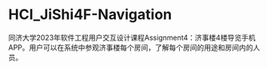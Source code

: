 # HCI_JiShi4F-Navigation
 同济大学2023年软件工程用户交互设计课程Assignment4：济事楼4楼导览手机APP。用户可以在系统中参观济事楼每个房间，了解每个房间的用途和房间内的人员。
